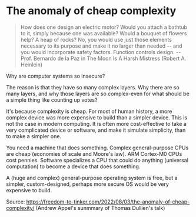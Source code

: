 # The anomaly of cheap complexity

> How does one design an electric motor? Would you attach a bathtub to it, simply because one was available? Would a bouquet of flowers help? A heap of rocks? No, you would use just those elements necessary to its purpose and make it no larger than needed -- and you would incorporate safety factors. Function controls design. -- Prof. Bernardo de la Paz in The Moon Is A Harsh Mistress (Robert A. Heinlein)

Why are computer systems so insecure?

The reason is that they have so many complex layers. Why there are so many layers, and why those layers are so complex-even for what should be a simple thing like counting up votes?

It's because complexity is cheap. For most of human history, a more complex device was more expensive to build than a simpler device. This is not the case in modern computing. It is often more cost-effective to take a very complicated device or software, and make it simulate simplicity, than to make a simpler one. 

You need a machine that does something. Complex general-purpose CPUs are cheap (economies of scale and Moore's law). ARM Cortex-M0 CPUs cost pennies. Software specializes a CPU that could do anything (universal computation) to become a device that does something.

A (huge and complex) general-purpose operating system is free, but a simpler, custom-designed, perhaps more secure OS would be very expensive to build.

Source: https://freedom-to-tinker.com/2022/08/03/the-anomaly-of-cheap-complexity/ (Andrew Appel's sunmmary of Thomas Dullien's talk)
